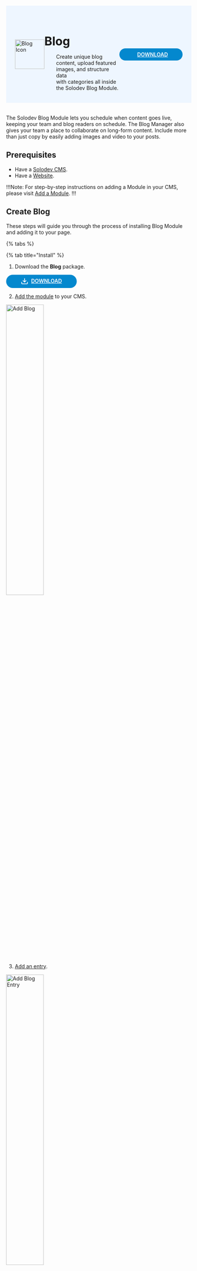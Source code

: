 #

<div style="display: flex; align-items: center; justify-content: space-between; padding: 2rem 1.5rem; margin-bottom: 2rem; background-color: #eef6ff;">
  <div style="display: flex; align-items: center; justify-content: start;">
    <img src="/static/images/logos/blog-module-icon.jpg" alt="Blog Icon" style="width: 80px;">
    <div>
      <h1 style="margin-left: 0; font-size: 2rem; margin-bottom: 0.25rem;">Blog</h1>
      <p style="padding-left: 2rem; margin-bottom: 0;">Create unique blog content, upload featured images, and structure data <br>with categories all inside the Solodev Blog Module.</p>
    </div>
  </div>
  <a href="https://solodev-blog.s3.us-east-1.amazonaws.com/releases/blog-latest.zip" rel="noopener noreferrer" target="_blank" style="background-color: #0488ce; color: #fff; padding: .5rem 2.5rem; border-radius: 20px; font-weight: 600; display: inline-flex;"><span style="padding-right: .5rem; display: inline-flex; align-items: center;"><svg xmlns="http://www.w3.org/2000/svg" viewBox="0 0 16 16" width="20" height="20" fill="#fff"><path d="M2.75 14A1.75 1.75 0 0 1 1 12.25v-2.5a.75.75 0 0 1 1.5 0v2.5c0 .138.112.25.25.25h10.5a.25.25 0 0 0 .25-.25v-2.5a.75.75 0 0 1 1.5 0v2.5A1.75 1.75 0 0 1 13.25 14Z"></path><path d="M7.25 7.689V2a.75.75 0 0 1 1.5 0v5.689l1.97-1.969a.749.749 0 1 1 1.06 1.06l-3.25 3.25a.749.749 0 0 1-1.06 0L4.22 6.78a.749.749 0 1 1 1.06-1.06l1.97 1.969Z"></path></svg></span>DOWNLOAD</a>
</div>

The Solodev Blog Module lets you schedule when content goes live, keeping your team and blog readers on schedule. The Blog Manager also gives your team a place to collaborate on long-form content. Include more than just copy by easily adding images and video to your posts.

## Prerequisites

- Have a [Solodev CMS](/quickstart).
- Have a [Website](/workspace/websites/add-website/).

!!!Note: 
For step-by-step instructions on adding a Module in your CMS, please visit [Add a Module](/workspace/modules/add-module/).
!!!

## Create Blog

These steps will guide you through the process of installing Blog Module and adding it to your page.

{% tabs %}

{% tab title="Install" %}

1. Download the **Blog** package.

<a href="https://solodev-blog.s3.us-east-1.amazonaws.com/releases/blog-latest.zip" style="background-color: #0488ce; color: #fff; padding: .5rem 2.5rem; border-radius: 20px; font-weight: 600; display: inline-flex;"><span style="padding-right: .5rem; display: inline-flex; align-items: center;"><svg xmlns="http://www.w3.org/2000/svg" viewBox="0 0 16 16" width="20" height="20" fill="#fff"><path d="M2.75 14A1.75 1.75 0 0 1 1 12.25v-2.5a.75.75 0 0 1 1.5 0v2.5c0 .138.112.25.25.25h10.5a.25.25 0 0 0 .25-.25v-2.5a.75.75 0 0 1 1.5 0v2.5A1.75 1.75 0 0 1 13.25 14Z"></path><path d="M7.25 7.689V2a.75.75 0 0 1 1.5 0v5.689l1.97-1.969a.749.749 0 1 1 1.06 1.06l-3.25 3.25a.749.749 0 0 1-1.06 0L4.22 6.78a.749.749 0 1 1 1.06-1.06l1.97 1.969Z"></path></svg></span>DOWNLOAD</a>

2. [Add the module](/workspace/modules/add-module/) to your CMS.

<img src="/static/images/modules/blog/add-blog.jpg" alt="Add Blog" style="width: 45%; margin-bottom: 20px;">

3. [Add an entry](/workspace/modules/module/add-entry/).

<img src="/static/images/modules/blog/add-entry-blog.jpg" alt="Add Blog Entry" style="width: 45%; margin-bottom: 20px;">

{% endtab %}

{% tab title="Repeater" %}

1. [Create a file](/workspace/websites/add-file/) called `blog-repeater.tpl` on your prefer location. This file will contain the code for your blog roll that will dynamically pull in your blog entries.

<img src="/static/images/modules/blog/blog-repeater-file.jpg" alt="Blog Repeater File" style="width: 45%; margin-bottom: 20px;">

2. Insert the HTML code into your file to display the blog roll. For example:

```js
<div class="row row-cols-lg-2 row-cols-1">
  <div class="col">
    <img alt="Placeholder image" src="/_/images/blog-image.png" class="img-fluid">
  </div>
  <div class="col">
    <h2>
      <a href="/blog/detail/" class="text-black">Blog title</a>
    </h2>
    <p>Blog intro.</p>
    <p><a class="btn btn-primary" aria-label="Read more about blog" href="/blog/detail/">Read more</a></p>
  </div>
</div>
```

3. Include or replace the code with the shortcodes where needed. For example:

```js
<div class="row row-cols-lg-2 row-cols-1">
  [repeater id="" limit="0, 4" display_type="forum"]
    <div class="col">
      <img alt="Placeholder image" src="[get_asset_file_url id={{blog_image}}]" class="img-fluid">
    </div>
    <div class="col">
      <h2>
        <a href="{{path}}" class="text-black">{{event_title}}</a>
      </h2>
      <p>{{blog_intro}}</p>
      <p><a class="btn btn-primary" aria-label="Read more about {{event_title}}" href="{{path}}">Read more</a></p>
    </div>
  [/repeater]
</div>
```

4. [Insert your blog repeater file](/workspace/websites/page/file-to-page/) into the page you want to display the entries on.

<img src="/static/images/modules/blog/blog-repeater-page.jpg" alt="Blog Repeater on Page" style="width: 85%;">

{% endtab %}

{% tab title="Detail" %}

1. [Create a file](/workspace/websites/add-file/) called `blog-detail.tpl` on your prefer location. This file will contain the code for your blog entry.

<img src="/static/images/modules/blog/blog-detail-file.jpg" alt="Blog Detail File" style="width: 45%; margin-bottom: 20px;">

2. Insert the HTML code into your file to display the blog content.

3. Include or replace the code with the shortcodes where needed.

4. [Insert your blog detail file](/workspace/websites/page/file-to-page/) into the page you want to display the entries on.

{% endtab %}                    

{% endtabs %}

### Shortcodes

You will need the following shortcodes to successfully add a Blog to your website. Depending on your needs, you might need to use extra [shortcodes](/shortcodes/).

- [repeater](/shortcodes/module/#repeater) - prints the fields from the blog module form. Used on your repeater page.

```js
[repeater id="1" limit="0, 4" display_type="forum"]
```

!!!Note:
You need to add the ID number of your slider module to the repeater shortcode within the `id=""` attribute.
!!!

- [entry](/shortcodes/module/#entry) - displays the content of a specific blog entry from the module form. Used on your detail page.

```js
[entry]
```

- [get_asset_file_url](/shortcodes/core/get-asset-file-url/) - returns the URL path to the specified asset file in the database.

```js
<img alt="Image alt" class="img-fluid" src="[get_asset_file_url id={{blog_image}}]" />
```

- [print_date](/shortcodes/core/print-date/) - returns the date formatted according to [PHP's date function](https://www.php.net/manual/en/function.date.php).

```js
<p>[print_date format="F d, Y g:ia" timestamp="{{start_time}}"]</p>
```

- `event_title` - displays the name of the module's entry.

```
{{event_title}}
```

<!-- {{{start_time}}} -->
If you need to use other shortcodes or need to learn more about shortcodes, [click here](/shortcodes/).

## Support

Support for Blog Module is handled directly through Solodev's global help desk. For more information regarding support queries, go to [www.solodev.com](https://www.solodev.com/).